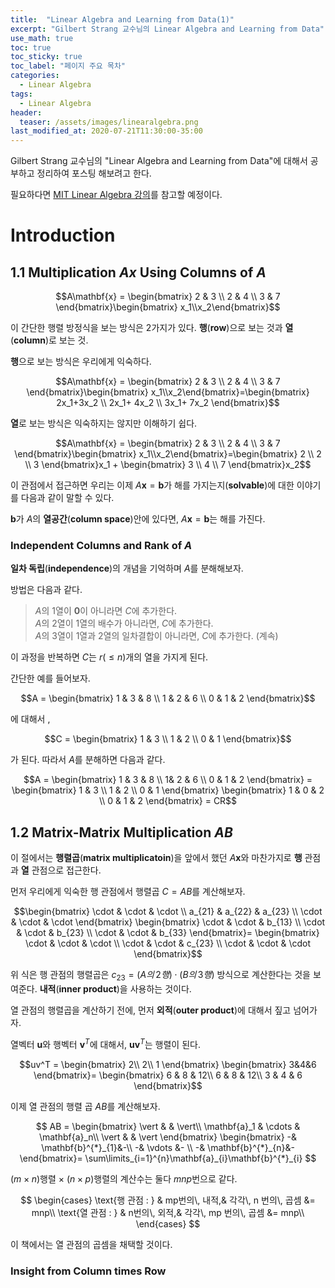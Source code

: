 ```yaml
---
title:  "Linear Algebra and Learning from Data(1)"
excerpt: "Gilbert Strang 교수님의 Linear Algebra and Learning from Data"
use_math: true
toc: true
toc_sticky: true
toc_label: "페이지 주요 목차"
categories:
  - Linear Algebra
tags:
  - Linear Algebra
header:
  teaser: /assets/images/linearalgebra.png
last_modified_at: 2020-07-21T11:30:00-35:00
---
```


Gilbert Strang 교수님의 "Linear Algebra and Learning from Data"에 대해서 공부하고 정리하여 포스팅 해보려고 한다.

필요하다면 [MIT Linear Algebra 강의](https://www.youtube.com/playlist?list=PLUl4u3cNGP61iQEFiWLE21EJCxwmWvvek)를 참고할 예정이다.
# Introduction
## 1.1 Multiplication $Ax$ Using Columns of $A$
$$A\mathbf{x} = \begin{bmatrix} 2 & 3 \\ 2 & 4 \\ 3 & 7 \end{bmatrix}\begin{bmatrix} x_1\\x_2\end{bmatrix}$$

이 간단한 행렬 방정식을 보는 방식은 $2$가지가 있다. **행**(**row**)으로 보는 것과 **열**(**column**)로 보는 것.

**행**으로 보는 방식은 우리에게 익숙하다.

$$A\mathbf{x} = \begin{bmatrix} 2 & 3 \\ 2 & 4 \\ 3 & 7 \end{bmatrix}\begin{bmatrix} x_1\\x_2\end{bmatrix}=\begin{bmatrix} 2x_1+3x_2 \\ 2x_1+ 4x_2 \\ 3x_1+ 7x_2 \end{bmatrix}$$

**열**로 보는 방식은 익숙하지는 않지만 이해하기 쉽다.

$$A\mathbf{x} = \begin{bmatrix} 2 & 3 \\ 2 & 4 \\ 3 & 7 \end{bmatrix}\begin{bmatrix} x_1\\x_2\end{bmatrix}=\begin{bmatrix} 2 \\ 2 \\ 3 \end{bmatrix}x_1 + \begin{bmatrix} 3 \\ 4 \\ 7 \end{bmatrix}x_2$$

이 관점에서 접근하면 우리는 이제 $A\mathbf{x}=\mathbf{b}$가 해를 가지는지(**solvable**)에 대한 이야기를 다음과 같이 말할 수 있다.

$\mathbf{b}$가 $A$의 **열공간**(**column space**)안에 있다면, $A\mathbf{x}=\mathbf{b}$는 해를 가진다.

### Independent Columns and Rank of $A$
**일차 독립**(**independence**)의 개념을 기억하며 $A$를 분해해보자.

방법은 다음과 같다.
> $A$의 $1$열이 $\mathbf{0}$이 아니라면 $C$에 추가한다.  
> $A$의 $2$열이 $1$열의 배수가 아니라면, $C$에 추가한다.  
> $A$의 $3$열이 $1$열과 $2$열의 일차결합이 아니라면, $C$에 추가한다. (계속)

이 과정을 반복하면 $C$는 $r(\leq n)$개의 열을 가지게 된다.

간단한 예를 들어보자.

$$A = \begin{bmatrix}
  1 & 3 & 8 \\
  1 & 2 & 6 \\
  0 & 1 & 2 
\end{bmatrix}$$

에 대해서 , 

$$C =  \begin{bmatrix} 1 & 3 \\ 1 & 2 \\ 0 & 1 \end{bmatrix}$$

가 된다. 따라서 $A$를 분해하면 다음과 같다.

$$A = \begin{bmatrix} 1 & 3 & 8 \\ 1& 2 & 6 \\ 0 & 1 & 2 \end{bmatrix} = \begin{bmatrix} 1 & 3 \\ 1 & 2 \\ 0 & 1 \end{bmatrix} \begin{bmatrix} 1 & 0 & 2 \\ 0 & 1 & 2 \end{bmatrix} = CR$$

## 1.2 Matrix-Matrix Multiplication $AB$
이 절에서는 **행렬곱**(**matrix multiplicatoin**)을 앞에서 했던 $A\mathbf{x}$와 마찬가지로 **행** 관점과 **열** 관점으로 접근한다.

먼저 우리에게 익숙한 행 관점에서 행렬곱 $C=AB$를 계산해보자.

$$\begin{bmatrix} \cdot & \cdot & \cdot \\
a_{21} & a_{22} & a_{23} \\
\cdot & \cdot & \cdot \end{bmatrix}
\begin{bmatrix} \cdot & \cdot & b_{13} \\
\cdot & \cdot & b_{23} \\
\cdot & \cdot & b_{33} \end{bmatrix}=
\begin{bmatrix} \cdot & \cdot & \cdot \\
\cdot & \cdot & c_{23} \\
\cdot & \cdot & \cdot \end{bmatrix}$$

위 식은 행 관점의 행렬곱은 $c_{23}=(A의\,2행)\cdot (B의\,3행)$ 방식으로 계산한다는 것을 보여준다. **내적**(**inner product**)을 사용하는 것이다.

열 관점의 행렬곱을 계산하기 전에, 먼저 **외적**(**outer product**)에 대해서 짚고 넘어가자.

열벡터 $\mathbf{u}$와 행벡터 $\mathbf{v}^T$에 대해서, $\mathbf{uv}^T$는 행렬이 된다.

$$uv^T = 
\begin{bmatrix} 2\\ 2\\ 1 \end{bmatrix}
\begin{bmatrix} 3&4&6 \end{bmatrix}=
\begin{bmatrix} 6 & 8 & 12\\ 6 & 8 & 12\\ 3 & 4 & 6 \end{bmatrix}$$

이제 열 관점의 행렬 곱 $AB$를 계산해보자.

$$
AB = 
\begin{bmatrix}
  \vert & & \vert\\
  \mathbf{a}_1 & \cdots & \mathbf{a}_n\\
  \vert & & \vert
  \end{bmatrix}
\begin{bmatrix}
  -& \mathbf{b}^{*}_{1}&-\\
  -& \vdots &- \\
  -& \mathbf{b}^{*}_{n}&-
\end{bmatrix}=
\sum\limits_{i=1}^{n}\mathbf{a}_{i}\mathbf{b}^{*}_{i}
$$

$(m\times n)$행렬 $\times$ $(n\times p)$행렬의 계산수는 둘다 $mnp$번으로 같다.

$$
\begin{cases}
\text{행 관점 : } & mp번의\, 내적,& 각각\, n 번의\, 곱셈 &= mnp\\
\text{열 관점 : } & n번의\, 외적,& 각각\, mp 번의\, 곱셈 &= mnp\\
\end{cases}
$$

이 책에서는 열 관점의 곱셈을 채택할 것이다.

### Insight from Column times Row
